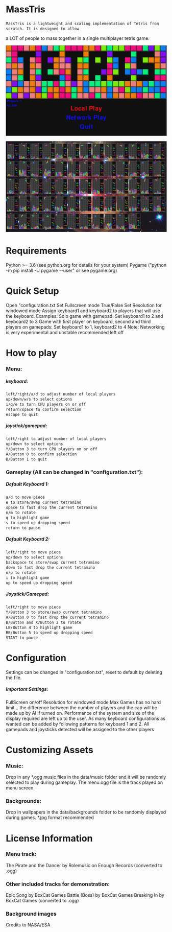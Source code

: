 # MassTris
    MassTris is a lightweight and scaling implementation of Tetris from scratch. It is designed to allow
a LOT of people to mass together in a single multiplayer tetris game.

![Main menu](/docs/masstris.jpg)

![Gameplay Image](/docs/masstris2.jpg)


Requirements
============
Python >= 3.6 (see python.org for details for your system)
Pygame ("python -m pip install -U pygame --user" or see pygame.org)


Quick Setup
===========
Open "configuration.txt
Set Fullscreen mode True/False
Set Resolution for windowed mode
Assign keyboard1 and keyboard2 to players that will use the keyboard.
Examples:
 Solo game with gamepad: Set keyboard1 to 2 and keyboard2 to 3
 Game with first player on keyboard, second and third players on gamepads: Set keyboard1 to 1, keyboard2 to 4
Note: Networking is very experimental and unstable recommended left off


How to play
===========
### Menu:
  ##### keyboard:
    left/right/a/d to adjust number of local players
    up/down/w/s to select options
    i/q/e to turn CPU players on or off
    return/space to confirm selection
    escape to quit
  ##### joystick/gamepad:
    left/right to adjust number of local players
    up/down to select options
    Y/Button 3 to turn CPU players on or off
    A/Button 0 to confirm selection
    B/Button 1 to quit

### Gameplay (All can be changed in "configuration.txt"):
  ##### Default Keyboard 1:
    a/d to move piece
    e to store/swap current tetramino
    space to fast drop the current tetramino
    n/m to rotate
    q to highlight game
    s to speed up dropping speed
    return to pause
  ##### Default Keyboard 2:
    left/right to move piece
    up/down to select options
    backspace to store/swap current tetramino
    down to fast drop the current tetramino
    o/p to rotate
    i to highlight game
    up to speed up dropping speed
  ##### Joystick/Gamepad:
    left/right to move piece
    Y/Button 3 to store/swap current tetramino
    A/Button 0 to fast drop the current tetramino
    B/Button and X/Button 2 to rotate
    LB/Button 4 to highlight game
    RB/Button 5 to speed up dropping speed
    START to pause


Configuration
 ============
Settings can be changed in "configuration.txt", reset to default by deleting the file.
##### Important Settings:
FullScreen on/off
Resolution for windowed mode
Max Games has no hard limit... the difference between the number of players and the cap will be made up by AI if turned on.
Performance of the system and size of the display required are left up to the user.
As many keyboard configurations as wanted can be added by following patterns for keyboard 1 and 2.
All gamepads and joysticks detected will be assigned to the other players


Customizing Assets
==================
### Music:
Drop in any *.ogg music files in the data/music folder and it will be randomly selected to play during gameplay.
The menu.ogg file is the track played on menu screen.

### Backgrounds:
Drop in wallpapers in the data/backgrounds folder to be randomly displayed during games.
*.jpg format recommended


License Information
===================
### Menu track:
The Pirate and the Dancer by Rolemusic on Enough Records
(converted to .ogg)

### Other included tracks for demonstration:
Epic Song by BoxCat Games
Battle (Boss) by BoxCat Games
Breaking In by BoxCat Games
(converted to .ogg)

### Background images
Credits to NASA/ESA
